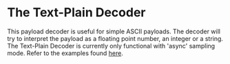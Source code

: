 # The Text-Plain Decoder

This payload decoder is useful for simple ASCII payloads. The decoder will try to interpret the payload as a floating point number, an integer or a string. The Text-Plain Decoder is currently only functional with 'async' sampling mode. Refer to the examples found [here](config.md).